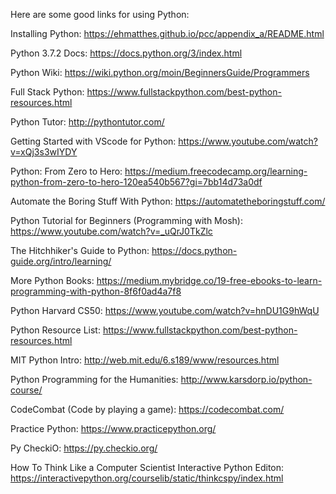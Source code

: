
Here are some good links for using Python:

Installing Python:
https://ehmatthes.github.io/pcc/appendix_a/README.html

Python 3.7.2 Docs:
https://docs.python.org/3/index.html

Python Wiki:
https://wiki.python.org/moin/BeginnersGuide/Programmers

Full Stack Python:
https://www.fullstackpython.com/best-python-resources.html

Python Tutor:
http://pythontutor.com/

Getting Started with VScode for Python:
https://www.youtube.com/watch?v=xQj3s3wIYDY

Python: From Zero to Hero:
https://medium.freecodecamp.org/learning-python-from-zero-to-hero-120ea540b567?gi=7bb14d73a0df

Automate the Boring Stuff With Python:
https://automatetheboringstuff.com/

Python Tutorial for Beginners (Programming with Mosh):
https://www.youtube.com/watch?v=_uQrJ0TkZlc

The Hitchhiker's Guide to Python:
https://docs.python-guide.org/intro/learning/

More Python Books: 
https://medium.mybridge.co/19-free-ebooks-to-learn-programming-with-python-8f6f0ad4a7f8

Python Harvard CS50:
https://www.youtube.com/watch?v=hnDU1G9hWqU

Python Resource List:
https://www.fullstackpython.com/best-python-resources.html

MIT Python Intro:
http://web.mit.edu/6.s189/www/resources.html

Python Programming for the Humanities: 
http://www.karsdorp.io/python-course/

CodeCombat (Code by playing a game):
https://codecombat.com/

Practice Python:
https://www.practicepython.org/

Py CheckiO:
https://py.checkio.org/

How To Think Like a Computer Scientist Interactive Python Editon:
https://interactivepython.org/courselib/static/thinkcspy/index.html



